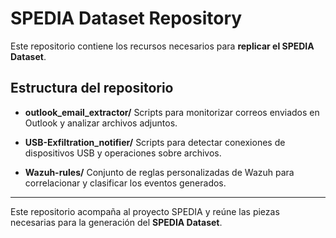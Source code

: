 # SPEDIA Dataset Repository

Este repositorio contiene los recursos necesarios para **replicar el SPEDIA Dataset**.

## Estructura del repositorio

* **outlook\_email\_extractor/**
  Scripts para monitorizar correos enviados en Outlook y analizar archivos adjuntos.

* **USB-Exfiltration\_notifier/**
  Scripts para detectar conexiones de dispositivos USB y operaciones sobre archivos.

* **Wazuh-rules/**
  Conjunto de reglas personalizadas de Wazuh para correlacionar y clasificar los eventos generados.

---

Este repositorio acompaña al proyecto SPEDIA y reúne las piezas necesarias para la generación del **SPEDIA Dataset**.
